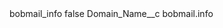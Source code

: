 <?xml version="1.0" encoding="UTF-8"?>
<CustomMetadata xmlns="http://soap.sforce.com/2006/04/metadata" xmlns:xsi="http://www.w3.org/2001/XMLSchema-instance" xmlns:xsd="http://www.w3.org/2001/XMLSchema">
    <label>bobmail_info</label>
    <protected>false</protected>
    <values>
        <field>Domain_Name__c</field>
        <value xsi:type="xsd:string">bobmail.info</value>
    </values>
</CustomMetadata>
